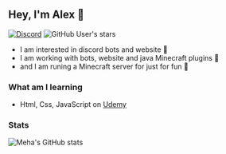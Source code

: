 ## Hey, I'm Alex 👋

[![Discord](https://img.shields.io/discord/876068862754447391?style=for-the-badge&logo=discord&logoColor=blue&label=Discord&color=blue)](https://discord.gg/QfPgUfuHvR)
![GitHub User's stars](https://img.shields.io/github/stars/mehavr?style=for-the-badge&logo=github&color=FFBB33)



- I am interested in discord bots and website 🤖
- I am working with bots, website and java Minecraft plugins 🙂
- and I am runing a Minecraft server for just for fun 📕

### What am I learning
- Html, Css, JavaScript on [Udemy](https://www.udemy.com/course/the-web-developer-bootcamp/)

### Stats
![Meha's GitHub stats](https://github-readme-stats.vercel.app/api?username=mehavr&show_icons=true&theme=radical)


  



